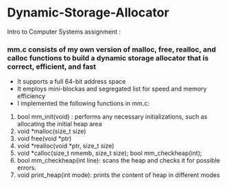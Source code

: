 # Dynamic-Storage-Allocator

Intro to Computer Systems assignment :



### mm.c consists of my own version of malloc, free, realloc, and calloc functions to build a dynamic storage allocator that is correct, efficient, and fast
*  It supports a full 64-bit address space
*  It employs mini-blockas and segregated list for speed and memory efficiency 
*  I implemented the following functions in mm.c:

1. bool mm_init(void) : performs any necessary initializations, such as allocating the initial heap area
2. void *malloc(size_t size)
3. void free(void *ptr)
4. void *realloc(void *ptr, size_t size)
5. void *calloc(size_t nmemb, size_t size); bool mm_checkheap(int);
6. bool mm_checkheap(int line): scans the heap and checks it for possible errors.
7. void print_heap(int mode): prints the content of heap in different modes





